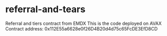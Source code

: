 # referral-and-tears
Referral and tiers contract from EMDX
This is the code deployed on AVAX
Contract address: 0x112E55a6628e0f26D4B20d4d75c65FcDE3EfD8CD
